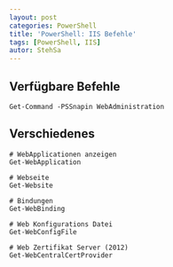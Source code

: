 ```yaml
---
layout: post
categories: PowerShell
title: 'PowerShell: IIS Befehle'
tags: [PowerShell, IIS]
autor: StehSa
---
```


## Verfügbare Befehle
    Get-Command -PSSnapin WebAdministration

## Verschiedenes
    # WebApplicationen anzeigen
    Get-WebApplication
    
    # Webseite
    Get-Website
    
    # Bindungen
    Get-WebBinding
    
    # Web Konfigurations Datei
    Get-WebConfigFile
    
    # Web Zertifikat Server (2012)
    Get-WebCentralCertProvider

